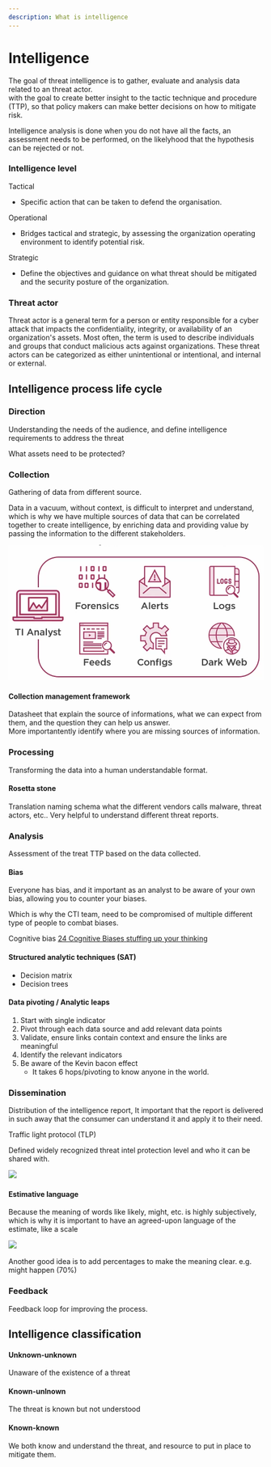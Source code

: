 ```yaml
---
description: What is intelligence
---
```


# Intelligence



The goal of threat intelligence is to gather, evaluate and analysis data related to an threat actor.\
with the goal to create better insight to the tactic technique and procedure (TTP), so that policy makers can make better decisions on how to mitigate risk.

Intelligence analysis is done when you do not have all the facts, an assessment needs to be performed, on the likelyhood that the hypothesis can be rejected or not.&#x20;

### Intelligence level

Tactical

* Specific action that can be taken to defend the organisation.

Operational

* Bridges tactical and strategic, by assessing the organization operating environment to identify potential risk.

Strategic

* Define the objectives and guidance on what threat should be mitigated and the security posture of the organization.

### Threat actor

Threat actor is a general term for a person or entity responsible for a cyber attack that impacts the confidentiality, integrity, or availability of an organization's assets. Most often, the term is used to describe individuals and groups that conduct malicious acts against organizations. These threat actors can be categorized as either unintentional or intentional, and internal or external.

## Intelligence process life cycle

### Direction

Understanding the needs of the audience, and define intelligence requirements to address the threat

What assets need to be protected?

### Collection

Gathering of data from different source.

Data in a vacuum, without context, is difficult to interpret and understand, which is why we have multiple sources of data that can be correlated together to create intelligence, by enriching data and providing value by passing the information to the different stakeholders.

![](../.gitbook/assets/image.png)



#### Collection management framework

Datasheet that explain the source of informations, what we can expect from them, and the question they can help us answer.\
More importantently identify where you are missing sources of information.&#x20;



### Processing

Transforming the data into a human understandable format.

#### Rosetta stone

Translation naming schema what the different vendors calls malware, threat actors, etc.. Very helpful to understand different threat reports.

### Analysis

Assessment of the treat TTP based on the data collected.

#### Bias

Everyone has bias, and it important as an analyst to be aware of your own bias, allowing you to counter your biases.

Which is why the CTI team, need to be compromised of multiple different type of people to combat biases.

Cognitive bias [24 Cognitive Biases stuffing up your thinking](https://yourbias.is/)

#### Structured analytic techniques (SAT)

* Decision matrix
* Decision trees

#### Data pivoting / Analytic leaps

1. Start with single indicator
2. Pivot through each data source and add relevant data points
3. Validate, ensure links contain context and ensure the links are meaningful
4. Identify the relevant indicators
5. Be aware of the Kevin bacon effect
   * It takes 6 hops/pivoting to know anyone in the world.

### Dissemination

Distribution of the intelligence report, It important that the report is delivered in such away that the consumer can understand it and apply it to their need.



Traffic light protocol (TLP)

Defined widely recognized threat intel protection level and who it can be shared with.&#x20;

![](https://remnote-user-data.s3.amazonaws.com/a3ZQFulpDQV1Jd96ztQoQ8LY5GnnYfySNMbJ5Np-CB-ocw4DrZ\_PlG7n8jeS0NdBQbFBi69JxcYWJs5V4dSQw-Iv9\_sEOkg1XD6YA3UgfGlBJ2KSdWEj4zZygzbxe732.png)

#### Estimative language

Because the meaning of words like likely, might, etc. is highly subjectively, which is why it is important to have an agreed-upon language of the estimate, like a scale

![](https://remnote-user-data.s3.amazonaws.com/clrfQYuefDhDtBOT7T4PnYaHtz\_W\_tUCNRXwJpj8d3hJ3\_py6mYTgJoPfEoNkt618tUpSzARCFGq2W2yeJ1b4-MvhWX1Iw9jQVnYrVX9Ygtsy57wOh81UHBtTBkf5DmJ.png)

Another good idea is to add percentages to make the meaning clear. e.g. might happen (70%)

### Feedback

Feedback loop for improving the process.





## Intelligence classification

#### Unknown-unknown

Unaware of the existence of a threat

#### Known-unlnown

The threat is known but not understood

#### Known-known

We both know and understand the threat, and resource to put in place to mitigate them.



####
